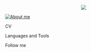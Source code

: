 <p align="center" wight="1000" hight="300">
  <img src="https://media.giphy.com/media/v1.Y2lkPTc5MGI3NjExbmxhanJ6aDI0N2hxMW5kZHJ4bXdudzVtcXYybnhwNXAwcDQ2OGRuYiZlcD12MV9pbnRlcm5hbF9naWZfYnlfaWQmY3Q9Zw/765ccrAiB0g9z6EApL/giphy.gif">
</p>



[![About me](https://readme-typing-svg.demolab.com?font=Fira+Code&weight=500&pause=1000&color=1C7AF7&random=false&width=435&lines=Hi!+I'm+Alena+QA+Engineer)](https://git.io/typing-svg)





CV

Languages and Tools

Follow me
